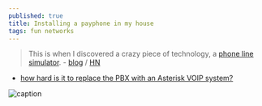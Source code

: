 ```yaml
---
published: true
title: Installing a payphone in my house
tags: fun networks
---
```

> This is when I discovered a crazy piece of technology, a [phone line simulator](https://vikingelectronics.com/products/dle-200b/). - [blog](https://bert.org/2022/06/02/payphone/) / [HN](https://news.ycombinator.com/item?id=31593248)

- [how hard is it to replace the PBX with an Asterisk VOIP system?](https://news.ycombinator.com/item?id=31604712)

![caption](https://bert.org/assets/posts/payphone/mounted.jpg	) 